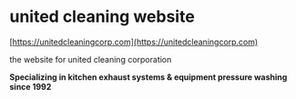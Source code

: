 # united cleaning website

[https://unitedcleaningcorp.com](https://unitedcleaningcorp.com)

the website for united cleaning corporation

**Specializing in kitchen exhaust systems & equipment pressure washing
since 1992**
